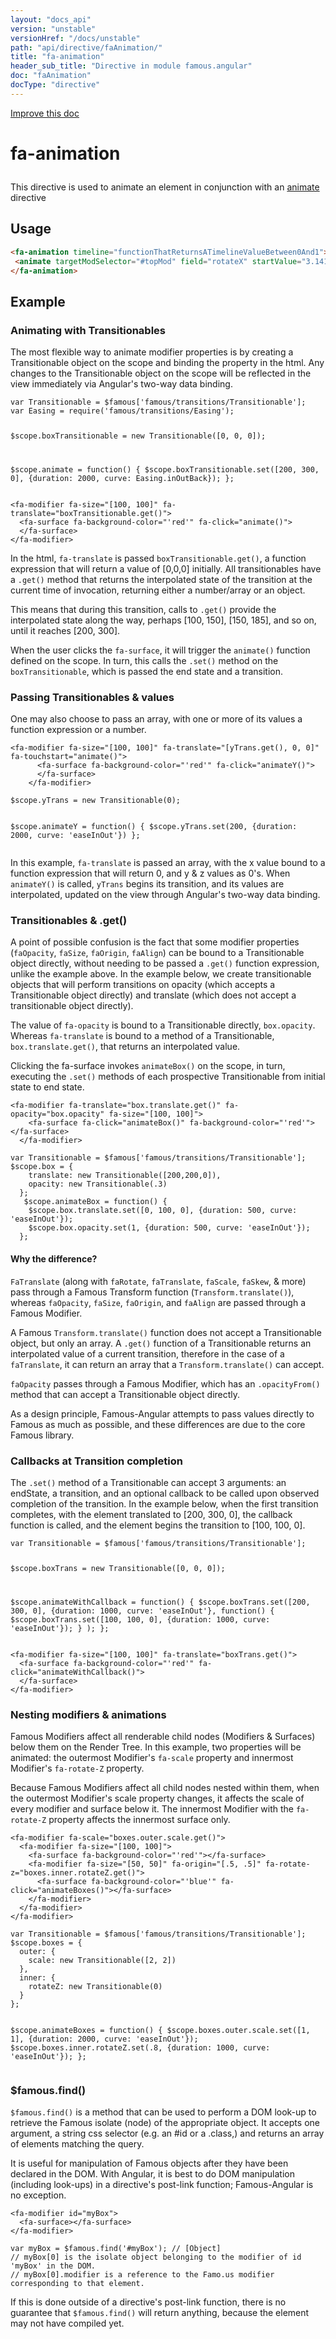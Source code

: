 ```yaml
---
layout: "docs_api"
version: "unstable"
versionHref: "/docs/unstable"
path: "api/directive/faAnimation/"
title: "fa-animation"
header_sub_title: "Directive in module famous.angular"
doc: "faAnimation"
docType: "directive"
---
```


<div class="improve-docs">
  <a href='https://github.com/Famous/famous-angular/edit/master/src/scripts/directives/fa-animation.js#L1'>
    Improve this doc
  </a>
</div>




<h1 class="api-title">

  fa-animation



</h1>





This directive is used to animate an element in conjunction with an <a href="api/directive/animate">animate</a> directive








  
<h2 id="usage">Usage</h2>
  
```html
<fa-animation timeline="functionThatReturnsATimelineValueBetween0And1">
 <animate targetModSelector="#topMod" field="rotateX" startValue="3.1415" endValue="0" curve="inQuad" timelineLowerBound="0" timelineUpperBound=".25" />
</fa-animation>
```
  
  

  



<h2 id="example">Example</h2><h3 id="animating-with-transitionables">Animating with Transitionables</h3>
<p>The most flexible way to animate modifier properties is by creating a Transitionable object on the scope and binding the property in the html.
Any changes to the Transitionable object on the scope will be reflected in the view immediately via Angular&#39;s two-way data binding.</p>
<pre><code class="lang-javascript">var Transitionable = $famous[&#39;famous/transitions/Transitionable&#39;];
var Easing = require(&#39;famous/transitions/Easing&#39;);

$scope.boxTransitionable = new Transitionable([0, 0, 0]);

$scope.animate = function() {
  $scope.boxTransitionable.set([200, 300, 0], {duration: 2000, curve: Easing.inOutBack});
};</code></pre>
<pre><code class="lang-html">&lt;fa-modifier fa-size=&quot;[100, 100]&quot; fa-translate=&quot;boxTransitionable.get()&quot;&gt;
  &lt;fa-surface fa-background-color=&quot;&#39;red&#39;&quot; fa-click=&quot;animate()&quot;&gt;
  &lt;/fa-surface&gt;
&lt;/fa-modifier&gt;</code></pre>
<p>In the html, <code>fa-translate</code> is passed <code>boxTransitionable.get()</code>, a function expression that will return a value of [0,0,0] initially.
All transitionables have a <code>.get()</code> method that returns the interpolated state of the transition at the current time of invocation, returning either a number/array or an object.</p>
<p>This means that during this transition, calls to <code>.get()</code> provide the interpolated state along the way, perhaps [100, 150], [150, 185], and so on, until it reaches [200, 300].</p>
<p>When the user clicks the <code>fa-surface</code>, it will trigger the <code>animate()</code> function defined on the scope.  In turn, this calls the <code>.set()</code> method on the <code>boxTransitionable</code>,
which is passed the end state and a transition.</p>
<h3 id="passing-transitionables-values">Passing Transitionables &amp; values</h3>
<p>One may also choose to pass an array, with one or more of its values a function expression or a number.</p>
<pre><code class="lang-html">&lt;fa-modifier fa-size=&quot;[100, 100]&quot; fa-translate=&quot;[yTrans.get(), 0, 0]&quot; fa-touchstart=&quot;animate()&quot;&gt;
      &lt;fa-surface fa-background-color=&quot;&#39;red&#39;&quot; fa-click=&quot;animateY()&quot;&gt;
      &lt;/fa-surface&gt;
    &lt;/fa-modifier&gt;</code></pre>
<pre><code class="lang-javascript">$scope.yTrans = new Transitionable(0);

$scope.animateY = function() {
  $scope.yTrans.set(200, {duration: 2000, curve: &#39;easeInOut&#39;})
};</code></pre>
<p>In this example, <code>fa-translate</code> is passed an array, with the x value bound to a function expression that will return 0, and y &amp; z values as 0&#39;s.
When <code>animateY()</code> is called, <code>yTrans</code> begins its transition, and its values are interpolated, updated on the view through Angular&#39;s two-way data binding.</p>
<h3 id="transitionables-get-">Transitionables &amp; .get()</h3>
<p>  A point of possible confusion is the fact that some modifier properties (<code>faOpacity</code>, <code>faSize</code>, <code>faOrigin</code>, <code>faAlign</code>) can be bound to a Transitionable object directly, without needing to be passed a <code>.get()</code> function expression, unlike the example above.
  In the example below, we create transitionable objects that will perform transitions on opacity (which accepts a Transitionable object directly) and translate (which does not accept a transitionable object directly). </p>
<p>  The value of <code>fa-opacity</code> is bound to a Transitionable directly, <code>box.opacity</code>.
  Whereas <code>fa-translate</code> is bound to a method of a Transitionable, <code>box.translate.get()</code>, that returns an interpolated value.</p>
<p>  Clicking the fa-surface invokes <code>animateBox()</code> on the scope, in turn, executing the <code>.set()</code> methods of each prospective Transitionable from initial state to end state.</p>
<pre><code class="lang-html">&lt;fa-modifier fa-translate=&quot;box.translate.get()&quot; fa-opacity=&quot;box.opacity&quot; fa-size=&quot;[100, 100]&quot;&gt;
    &lt;fa-surface fa-click=&quot;animateBox()&quot; fa-background-color=&quot;&#39;red&#39;&quot;&gt;&lt;/fa-surface&gt;
  &lt;/fa-modifier&gt;</code></pre>
<pre><code class="lang-javascript">var Transitionable = $famous[&#39;famous/transitions/Transitionable&#39;];
$scope.box = {
    translate: new Transitionable([200,200,0]),
    opacity: new Transitionable(.3)
  };
   $scope.animateBox = function() {
    $scope.box.translate.set([0, 100, 0], {duration: 500, curve: &#39;easeInOut&#39;});
    $scope.box.opacity.set(1, {duration: 500, curve: &#39;easeInOut&#39;});
  };</code></pre>
<h4 id="why-the-difference-">Why the difference?</h4>
<p><code>FaTranslate</code> (along with <code>faRotate</code>, <code>faTranslate</code>, <code>faScale</code>, <code>faSkew</code>, &amp; more) pass through a Famous Transform function (<code>Transform.translate()</code>), whereas <code>faOpacity</code>, <code>faSize</code>, <code>faOrigin</code>, and <code>faAlign</code> are passed through a Famous Modifier.</p>
<p>A Famous <code>Transform.translate()</code> function does not accept a Transitionable object, but only an array.
A <code>.get()</code> function of a Transitionable returns an interpolated value of a current transition, therefore in the case of a <code>faTranslate</code>, it can return an array that a <code>Transform.translate()</code> can accept.</p>
<p><code>faOpacity</code> passes through a Famous Modifier, which has an <code>.opacityFrom()</code> method that can accept a Transitionable object directly.  </p>
<p>As a design principle, Famous-Angular attempts to pass values directly to Famous as much as possible, and these differences are due to the core Famous library.</p>
<h3 id="callbacks-at-transition-completion">Callbacks at Transition completion</h3>
<p>The <code>.set()</code> method of a Transitionable can accept 3 arguments: an endState, a transition, and an optional callback to be called upon observed completion of the transition.
In the example below, when the first transition completes, with the element translated to [200, 300, 0], the callback function is called, and the element begins the transition to [100, 100, 0]. </p>
<pre><code class="lang-javascript">var Transitionable = $famous[&#39;famous/transitions/Transitionable&#39;];

$scope.boxTrans = new Transitionable([0, 0, 0]);

$scope.animateWithCallback = function() {
  $scope.boxTrans.set([200, 300, 0], {duration: 1000, curve: &#39;easeInOut&#39;}, 
    function() {
      $scope.boxTrans.set([100, 100, 0], {duration: 1000, curve: &#39;easeInOut&#39;});
    }
  );
};</code></pre>
<pre><code class="lang-html">&lt;fa-modifier fa-size=&quot;[100, 100]&quot; fa-translate=&quot;boxTrans.get()&quot;&gt;
  &lt;fa-surface fa-background-color=&quot;&#39;red&#39;&quot; fa-click=&quot;animateWithCallback()&quot;&gt;
  &lt;/fa-surface&gt;
&lt;/fa-modifier&gt;</code></pre>
<h3 id="nesting-modifiers-animations">Nesting modifiers &amp; animations</h3>
<p>Famous Modifiers affect all renderable child nodes (Modifiers &amp; Surfaces) below them on the Render Tree.
In this example, two properties will be animated: the outermost Modifier&#39;s <code>fa-scale</code> property and innermost Modifier&#39;s <code>fa-rotate-Z</code> property.</p>
<p>Because Famous Modifiers affect all child nodes nested within them, when the outermost Modifier&#39;s scale property changes, it affects the scale of every modifier and surface below it.
The innermost Modifier with the <code>fa-rotate-Z</code> property affects the innermost surface only.  </p>
<pre><code class="lang-html">&lt;fa-modifier fa-scale=&quot;boxes.outer.scale.get()&quot;&gt;
  &lt;fa-modifier fa-size=&quot;[100, 100]&quot;&gt;
    &lt;fa-surface fa-background-color=&quot;&#39;red&#39;&quot;&gt;&lt;/fa-surface&gt;
    &lt;fa-modifier fa-size=&quot;[50, 50]&quot; fa-origin=&quot;[.5, .5]&quot; fa-rotate-z=&quot;boxes.inner.rotateZ.get()&quot;&gt;
      &lt;fa-surface fa-background-color=&quot;&#39;blue&#39;&quot; fa-click=&quot;animateBoxes()&quot;&gt;&lt;/fa-surface&gt;
    &lt;/fa-modifier&gt;
  &lt;/fa-modifier&gt; 
&lt;/fa-modifier&gt;</code></pre>
<pre><code class="lang-javascript">var Transitionable = $famous[&#39;famous/transitions/Transitionable&#39;];
$scope.boxes = {
  outer: {
    scale: new Transitionable([2, 2])
  },
  inner: {
    rotateZ: new Transitionable(0)
  }
};

$scope.animateBoxes = function() {
  $scope.boxes.outer.scale.set([1, 1], {duration: 2000, curve: &#39;easeInOut&#39;});
  $scope.boxes.inner.rotateZ.set(.8, {duration: 1000, curve: &#39;easeInOut&#39;});
};</code></pre>
<h3 id="-famous-find-">$famous.find()</h3>
<p><code>$famous.find()</code> is a method that can be used to perform a DOM look-up to retrieve the Famous isolate (node) of the appropriate object.
It accepts one argument, a string css selector (e.g. an #id or a .class,) and returns an array of elements matching the query.</p>
<p>It is useful for manipulation of Famous objects after they have been declared in the DOM.
With Angular, it is best to do DOM manipulation (including look-ups) in a directive&#39;s post-link function; Famous-Angular is no exception.</p>
<pre><code class="lang-html">&lt;fa-modifier id=&quot;myBox&quot;&gt;
  &lt;fa-surface&gt;&lt;/fa-surface&gt;
&lt;/fa-modifier&gt;</code></pre>
<pre><code class="lang-javascript">var myBox = $famous.find(&#39;#myBox&#39;); // [Object]
// myBox[0] is the isolate object belonging to the modifier of id &#39;myBox&#39; in the DOM.
// myBox[0].modifier is a reference to the Famo.us modifier corresponding to that element.</code></pre>
<p>If this is done outside of a directive&#39;s post-link function, there is no guarantee that <code>$famous.find()</code> will return anything, because the element may not have compiled yet.</p>



